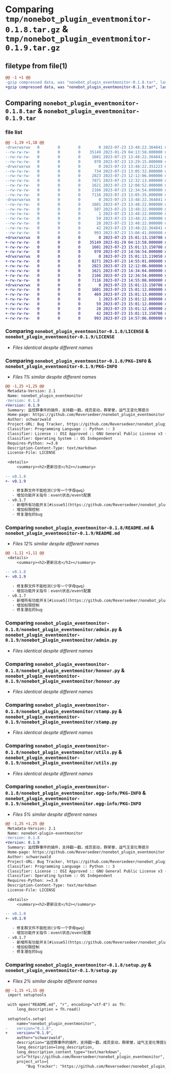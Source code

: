 # Comparing `tmp/nonebot_plugin_eventmonitor-0.1.8.tar.gz` & `tmp/nonebot_plugin_eventmonitor-0.1.9.tar.gz`

## filetype from file(1)

```diff
@@ -1 +1 @@
-gzip compressed data, was "nonebot_plugin_eventmonitor-0.1.8.tar", last modified: Sun Jul 23 13:48:22 2023, max compression
+gzip compressed data, was "nonebot_plugin_eventmonitor-0.1.9.tar", last modified: Sun Jul 23 15:01:13 2023, max compression
```

## Comparing `nonebot_plugin_eventmonitor-0.1.8.tar` & `nonebot_plugin_eventmonitor-0.1.9.tar`

### file list

```diff
@@ -1,19 +1,18 @@
-drwxrwxrwx   0        0        0        0 2023-07-23 13:48:22.364841 nonebot_plugin_eventmonitor-0.1.8/
--rw-rw-rw-   0        0        0    35149 2023-01-29 04:13:58.000000 nonebot_plugin_eventmonitor-0.1.8/LICENSE
--rw-rw-rw-   0        0        0     1601 2023-07-23 13:48:22.364841 nonebot_plugin_eventmonitor-0.1.8/PKG-INFO
--rw-rw-rw-   0        0        0      970 2023-07-23 13:29:15.000000 nonebot_plugin_eventmonitor-0.1.8/README.md
-drwxrwxrwx   0        0        0        0 2023-07-23 13:48:22.351223 nonebot_plugin_eventmonitor-0.1.8/nonebot_plugin_eventmonitor/
--rw-rw-rw-   0        0        0      734 2023-07-23 13:05:32.000000 nonebot_plugin_eventmonitor-0.1.8/nonebot_plugin_eventmonitor/__init__.py
--rw-rw-rw-   0        0        0     2823 2023-07-23 12:12:06.000000 nonebot_plugin_eventmonitor-0.1.8/nonebot_plugin_eventmonitor/admin.py
--rw-rw-rw-   0        0        0     7871 2023-07-23 12:32:13.000000 nonebot_plugin_eventmonitor-0.1.8/nonebot_plugin_eventmonitor/handle.py
--rw-rw-rw-   0        0        0     1621 2023-07-23 12:08:52.000000 nonebot_plugin_eventmonitor-0.1.8/nonebot_plugin_eventmonitor/honour.py
--rw-rw-rw-   0        0        0     2166 2023-07-23 12:34:54.000000 nonebot_plugin_eventmonitor-0.1.8/nonebot_plugin_eventmonitor/stamp.py
--rw-rw-rw-   0        0        0     7116 2023-07-23 13:05:35.000000 nonebot_plugin_eventmonitor-0.1.8/nonebot_plugin_eventmonitor/utils.py
-drwxrwxrwx   0        0        0        0 2023-07-23 13:48:22.364841 nonebot_plugin_eventmonitor-0.1.8/nonebot_plugin_eventmonitor.egg-info/
--rw-rw-rw-   0        0        0     1601 2023-07-23 13:48:22.000000 nonebot_plugin_eventmonitor-0.1.8/nonebot_plugin_eventmonitor.egg-info/PKG-INFO
--rw-rw-rw-   0        0        0      507 2023-07-23 13:48:22.000000 nonebot_plugin_eventmonitor-0.1.8/nonebot_plugin_eventmonitor.egg-info/SOURCES.txt
--rw-rw-rw-   0        0        0        1 2023-07-23 13:48:22.000000 nonebot_plugin_eventmonitor-0.1.8/nonebot_plugin_eventmonitor.egg-info/dependency_links.txt
--rw-rw-rw-   0        0        0       59 2023-07-23 13:48:22.000000 nonebot_plugin_eventmonitor-0.1.8/nonebot_plugin_eventmonitor.egg-info/requires.txt
--rw-rw-rw-   0        0        0       28 2023-07-23 13:48:22.000000 nonebot_plugin_eventmonitor-0.1.8/nonebot_plugin_eventmonitor.egg-info/top_level.txt
--rw-rw-rw-   0        0        0       42 2023-07-23 13:48:22.364841 nonebot_plugin_eventmonitor-0.1.8/setup.cfg
--rw-rw-rw-   0        0        0      993 2023-07-23 13:06:41.000000 nonebot_plugin_eventmonitor-0.1.8/setup.py
+drwxrwxrwx   0        0        0        0 2023-07-23 15:01:13.150708 nonebot_plugin_eventmonitor-0.1.9/
+-rw-rw-rw-   0        0        0    35149 2023-01-29 04:13:58.000000 nonebot_plugin_eventmonitor-0.1.9/LICENSE
+-rw-rw-rw-   0        0        0     1601 2023-07-23 15:01:13.150708 nonebot_plugin_eventmonitor-0.1.9/PKG-INFO
+-rw-rw-rw-   0        0        0      970 2023-07-23 14:56:54.000000 nonebot_plugin_eventmonitor-0.1.9/README.md
+drwxrwxrwx   0        0        0        0 2023-07-23 15:01:13.119050 nonebot_plugin_eventmonitor-0.1.9/nonebot_plugin_eventmonitor/
+-rw-rw-rw-   0        0        0     8271 2023-07-23 14:55:01.000000 nonebot_plugin_eventmonitor-0.1.9/nonebot_plugin_eventmonitor/__init__.py
+-rw-rw-rw-   0        0        0     2823 2023-07-23 12:12:06.000000 nonebot_plugin_eventmonitor-0.1.9/nonebot_plugin_eventmonitor/admin.py
+-rw-rw-rw-   0        0        0     1621 2023-07-23 14:34:04.000000 nonebot_plugin_eventmonitor-0.1.9/nonebot_plugin_eventmonitor/honour.py
+-rw-rw-rw-   0        0        0     2166 2023-07-23 12:34:54.000000 nonebot_plugin_eventmonitor-0.1.9/nonebot_plugin_eventmonitor/stamp.py
+-rw-rw-rw-   0        0        0     7116 2023-07-23 14:55:08.000000 nonebot_plugin_eventmonitor-0.1.9/nonebot_plugin_eventmonitor/utils.py
+drwxrwxrwx   0        0        0        0 2023-07-23 15:01:13.150708 nonebot_plugin_eventmonitor-0.1.9/nonebot_plugin_eventmonitor.egg-info/
+-rw-rw-rw-   0        0        0     1601 2023-07-23 15:01:12.000000 nonebot_plugin_eventmonitor-0.1.9/nonebot_plugin_eventmonitor.egg-info/PKG-INFO
+-rw-rw-rw-   0        0        0      469 2023-07-23 15:01:13.000000 nonebot_plugin_eventmonitor-0.1.9/nonebot_plugin_eventmonitor.egg-info/SOURCES.txt
+-rw-rw-rw-   0        0        0        1 2023-07-23 15:01:12.000000 nonebot_plugin_eventmonitor-0.1.9/nonebot_plugin_eventmonitor.egg-info/dependency_links.txt
+-rw-rw-rw-   0        0        0       59 2023-07-23 15:01:12.000000 nonebot_plugin_eventmonitor-0.1.9/nonebot_plugin_eventmonitor.egg-info/requires.txt
+-rw-rw-rw-   0        0        0       28 2023-07-23 15:01:12.000000 nonebot_plugin_eventmonitor-0.1.9/nonebot_plugin_eventmonitor.egg-info/top_level.txt
+-rw-rw-rw-   0        0        0       42 2023-07-23 15:01:13.150708 nonebot_plugin_eventmonitor-0.1.9/setup.cfg
+-rw-rw-rw-   0        0        0      993 2023-07-23 14:57:06.000000 nonebot_plugin_eventmonitor-0.1.9/setup.py
```

### Comparing `nonebot_plugin_eventmonitor-0.1.8/LICENSE` & `nonebot_plugin_eventmonitor-0.1.9/LICENSE`

 * *Files identical despite different names*

### Comparing `nonebot_plugin_eventmonitor-0.1.8/PKG-INFO` & `nonebot_plugin_eventmonitor-0.1.9/PKG-INFO`

 * *Files 1% similar despite different names*

```diff
@@ -1,25 +1,25 @@
 Metadata-Version: 2.1
 Name: nonebot_plugin_eventmonitor
-Version: 0.1.8
+Version: 0.1.9
 Summary: 监控群事件的插件，支持戳一戳，成员变动，群荣誉，运气王变化等提示
 Home-page: https://github.com/Reversedeer/nonebot_plugin_eventmonitor
 Author: schwarzwald
 Project-URL: Bug Tracker, https://github.com/Reversedeer/nonebot_plugin_eventmonitor/issues
 Classifier: Programming Language :: Python :: 3
 Classifier: License :: OSI Approved :: GNU General Public License v3 (GPLv3)
 Classifier: Operating System :: OS Independent
 Requires-Python: >=3.8
 Description-Content-Type: text/markdown
 License-File: LICENSE
 
 <details>
     <summary><h2>更新日志</h2></summary>
 
-- v0.1.8
+- v0.1.9
 
   - 修复群文件不能检测(少写一个字母qwq)
   - 增加功能开关指令：event状态/event配置 
 - v0.1.7
   - 新增所有功能开关[#issue5](https://github.com/Reversedeer/nonebot_plugin_eventmonitor/issues/9
   - 增加权限控制
   - 修复潜在的bug
```

### Comparing `nonebot_plugin_eventmonitor-0.1.8/README.md` & `nonebot_plugin_eventmonitor-0.1.9/README.md`

 * *Files 12% similar despite different names*

```diff
@@ -1,11 +1,11 @@
 <details>
     <summary><h2>更新日志</h2></summary>
 
-- v0.1.8
+- v0.1.9
 
   - 修复群文件不能检测(少写一个字母qwq)
   - 增加功能开关指令：event状态/event配置 
 - v0.1.7
   - 新增所有功能开关[#issue5](https://github.com/Reversedeer/nonebot_plugin_eventmonitor/issues/9
   - 增加权限控制
   - 修复潜在的bug
```

### Comparing `nonebot_plugin_eventmonitor-0.1.8/nonebot_plugin_eventmonitor/admin.py` & `nonebot_plugin_eventmonitor-0.1.9/nonebot_plugin_eventmonitor/admin.py`

 * *Files identical despite different names*

### Comparing `nonebot_plugin_eventmonitor-0.1.8/nonebot_plugin_eventmonitor/honour.py` & `nonebot_plugin_eventmonitor-0.1.9/nonebot_plugin_eventmonitor/honour.py`

 * *Files identical despite different names*

### Comparing `nonebot_plugin_eventmonitor-0.1.8/nonebot_plugin_eventmonitor/stamp.py` & `nonebot_plugin_eventmonitor-0.1.9/nonebot_plugin_eventmonitor/stamp.py`

 * *Files identical despite different names*

### Comparing `nonebot_plugin_eventmonitor-0.1.8/nonebot_plugin_eventmonitor/utils.py` & `nonebot_plugin_eventmonitor-0.1.9/nonebot_plugin_eventmonitor/utils.py`

 * *Files identical despite different names*

### Comparing `nonebot_plugin_eventmonitor-0.1.8/nonebot_plugin_eventmonitor.egg-info/PKG-INFO` & `nonebot_plugin_eventmonitor-0.1.9/nonebot_plugin_eventmonitor.egg-info/PKG-INFO`

 * *Files 5% similar despite different names*

```diff
@@ -1,25 +1,25 @@
 Metadata-Version: 2.1
 Name: nonebot-plugin-eventmonitor
-Version: 0.1.8
+Version: 0.1.9
 Summary: 监控群事件的插件，支持戳一戳，成员变动，群荣誉，运气王变化等提示
 Home-page: https://github.com/Reversedeer/nonebot_plugin_eventmonitor
 Author: schwarzwald
 Project-URL: Bug Tracker, https://github.com/Reversedeer/nonebot_plugin_eventmonitor/issues
 Classifier: Programming Language :: Python :: 3
 Classifier: License :: OSI Approved :: GNU General Public License v3 (GPLv3)
 Classifier: Operating System :: OS Independent
 Requires-Python: >=3.8
 Description-Content-Type: text/markdown
 License-File: LICENSE
 
 <details>
     <summary><h2>更新日志</h2></summary>
 
-- v0.1.8
+- v0.1.9
 
   - 修复群文件不能检测(少写一个字母qwq)
   - 增加功能开关指令：event状态/event配置 
 - v0.1.7
   - 新增所有功能开关[#issue5](https://github.com/Reversedeer/nonebot_plugin_eventmonitor/issues/9
   - 增加权限控制
   - 修复潜在的bug
```

### Comparing `nonebot_plugin_eventmonitor-0.1.8/setup.py` & `nonebot_plugin_eventmonitor-0.1.9/setup.py`

 * *Files 2% similar despite different names*

```diff
@@ -1,15 +1,15 @@
 import setuptools 
 
 with open("README.md", "r", encoding="utf-8") as fh:
     long_description = fh.read()
 
 setuptools.setup(
     name="nonebot_plugin_eventmonitor",
-    version="0.1.8",
+    version="0.1.9",
     author="schwarzwald",
     description="监控群事件的插件，支持戳一戳，成员变动，群荣誉，运气王变化等提示",
     long_description=long_description,
     long_description_content_type="text/markdown",
     url="https://github.com/Reversedeer/nonebot_plugin_eventmonitor",
     project_urls={
         "Bug Tracker": "https://github.com/Reversedeer/nonebot_plugin_eventmonitor/issues",
```

